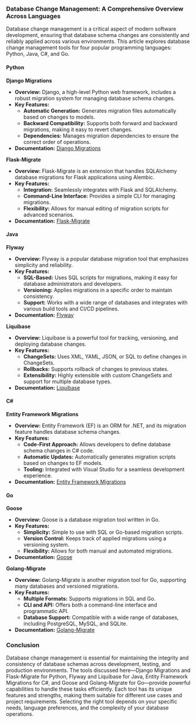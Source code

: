 ### Database Change Management: A Comprehensive Overview Across Languages

Database change management is a critical aspect of modern software development, ensuring that database schema changes are consistently and reliably applied across various environments. This article explores database change management tools for four popular programming languages: Python, Java, C#, and Go.

#### Python

**Django Migrations**

- **Overview:** Django, a high-level Python web framework, includes a robust migration system for managing database schema changes.
- **Key Features:** 
  - **Automatic Generation:** Generates migration files automatically based on changes to models.
  - **Backward Compatibility:** Supports both forward and backward migrations, making it easy to revert changes.
  - **Dependencies:** Manages migration dependencies to ensure the correct order of operations.
- **Documentation:** [Django Migrations](https://docs.djangoproject.com/en/5.0/topics/migrations/)

**Flask-Migrate**

- **Overview:** Flask-Migrate is an extension that handles SQLAlchemy database migrations for Flask applications using Alembic.
- **Key Features:**
  - **Integration:** Seamlessly integrates with Flask and SQLAlchemy.
  - **Command-Line Interface:** Provides a simple CLI for managing migrations.
  - **Flexibility:** Allows for manual editing of migration scripts for advanced scenarios.
- **Documentation:** [Flask-Migrate](https://flask-migrate.readthedocs.io/en/latest/)

#### Java

**Flyway**

- **Overview:** Flyway is a popular database migration tool that emphasizes simplicity and reliability.
- **Key Features:**
  - **SQL-Based:** Uses SQL scripts for migrations, making it easy for database administrators and developers.
  - **Versioning:** Applies migrations in a specific order to maintain consistency.
  - **Support:** Works with a wide range of databases and integrates with various build tools and CI/CD pipelines.
- **Documentation:** [Flyway](https://flywaydb.org/)

**Liquibase**

- **Overview:** Liquibase is a powerful tool for tracking, versioning, and deploying database changes.
- **Key Features:**
  - **ChangeSets:** Uses XML, YAML, JSON, or SQL to define changes in ChangeSets.
  - **Rollbacks:** Supports rollback of changes to previous states.
  - **Extensibility:** Highly extensible with custom ChangeSets and support for multiple database types.
- **Documentation:** [Liquibase](https://www.liquibase.com/)

#### C#

**Entity Framework Migrations**

- **Overview:** Entity Framework (EF) is an ORM for .NET, and its migration feature handles database schema changes.
- **Key Features:**
  - **Code-First Approach:** Allows developers to define database schema changes in C# code.
  - **Automatic Updates:** Automatically generates migration scripts based on changes to EF models.
  - **Tooling:** Integrated with Visual Studio for a seamless development experience.
- **Documentation:** [Entity Framework Migrations](https://learn.microsoft.com/en-us/aspnet/mvc/overview/older-versions/hands-on-labs/aspnet-mvc-4-entity-framework-scaffolding-and-migrations)

#### Go

**Goose**

- **Overview:** Goose is a database migration tool written in Go.
- **Key Features:**
  - **Simplicity:** Simple to use with SQL or Go-based migration scripts.
  - **Version Control:** Keeps track of applied migrations using a versioning system.
  - **Flexibility:** Allows for both manual and automated migrations.
- **Documentation:** [Goose](https://github.com/pressly/goose)

**Golang-Migrate**

- **Overview:** Golang-Migrate is another migration tool for Go, supporting many databases and versioned migrations.
- **Key Features:**
  - **Multiple Formats:** Supports migrations in SQL and Go.
  - **CLI and API:** Offers both a command-line interface and programmatic API.
  - **Database Support:** Compatible with a wide range of databases, including PostgreSQL, MySQL, and SQLite.
- **Documentation:** [Golang-Migrate](https://github.com/golang-migrate/migrate)

### Conclusion

Database change management is essential for maintaining the integrity and consistency of database schemas across development, testing, and production environments. The tools discussed here—Django Migrations and Flask-Migrate for Python, Flyway and Liquibase for Java, Entity Framework Migrations for C#, and Goose and Golang-Migrate for Go—provide powerful capabilities to handle these tasks efficiently. Each tool has its unique features and strengths, making them suitable for different use cases and project requirements. Selecting the right tool depends on your specific needs, language preferences, and the complexity of your database operations.
